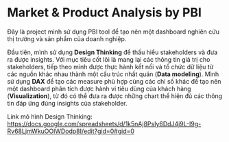 # Market & Product Analysis by PBI
Đây là project mình sử dụng PBI tool để tạo nên một dashboard nghiên cứu thị trường và sản phẩm của doanh nghiệp. 

Đầu tiên, mình sử dụng **Design Thinking** để thấu hiểu stakeholders và đưa ra được insights. Với mục tiêu cốt lõi là mang lại các thông tin giá trị cho stakeholders, tiếp theo mình được thực hành kết nối và tổ chức dữ liệu từ các nguồn khác nhau thành một cấu trúc nhất quán (**Data modeling**). Mình sử dụng **DAX** để tạo các measure phù hợp cùng các chỉ số khác để tạo nên một dashboard phân tích được hành vi tiêu dùng của khách hàng (**Visualization**), từ đó có thể đưa ra được những chart thể hiện đủ các thông tin đáp ứng đúng insights của stakeholder.

Link mô hình Design Thinking: https://docs.google.com/spreadsheets/d/1k5nAj8PsIy6DdJ4j9L-I9g-Rv68LjmWkuOOlWDodp8I/edit?gid=0#gid=0
